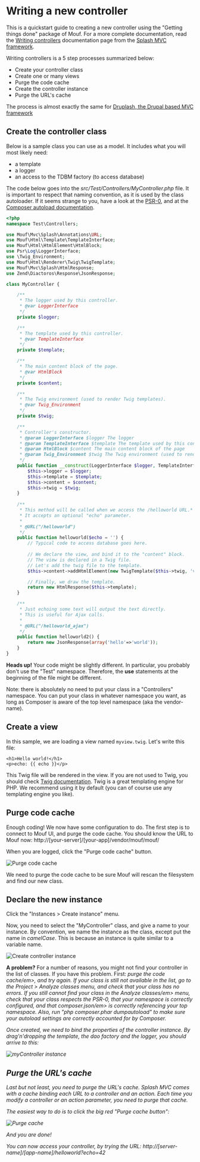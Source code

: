 Writing a new controller
========================

This is a quickstart guide to creating a new controller using the "Getting things done" package of Mouf.
For a more complete documentation, read the [Writing controllers](http://mouf-php.com/packages/mouf/mvc.splash/doc/writing_controllers.md)
documentation page from the [Splash MVC framework](http://mouf-php.com/packages/mouf/mvc.splash/index.md).

Writing controllers is a 5 step processes summarized below:

- Create your controller class
- Create one or many views
- Purge the code cache
- Create the controller instance
- Purge the URL's cache

<div class="alert alert-info"><i class="icon-search"></i> The process is almost exactly the same for 
<a href="http://mouf-php.com/packages/mouf/integration.drupal.druplash/">Druplash, the Drupal based MVC framework</a></div>

Create the controller class
---------------------------

Below is a sample class you can use as a model.
It includes what you will most likely need:

- a template
- a logger
- an access to the TDBM factory (to access database)

The code below goes into the _src/Test/Controllers/MyController.php_ file.
It is important to respect that naming convention, as it is used by the class autoloader.
If it seems strange to you, have a look at the [PSR-0](https://github.com/php-fig/fig-standards/blob/master/accepted/PSR-0.md), 
and at the [Composer autoload documentation](http://getcomposer.org/doc/04-schema.md#autoload).

```php
<?php  
namespace Test\Controllers;

use Mouf\Mvc\Splash\Annotations\URL;
use Mouf\Html\Template\TemplateInterface;
use Mouf\Html\HtmlElement\HtmlBlock;
use Psr\Log\LoggerInterface;
use \Twig_Environment;
use Mouf\Html\Renderer\Twig\TwigTemplate;
use Mouf\Mvc\Splash\HtmlResponse;
use Zend\Diactoros\Response\JsonResponse;

class MyController {

    /**
     * The logger used by this controller.
     * @var LoggerInterface
     */
    private $logger;

    /**
     * The template used by this controller.
     * @var TemplateInterface
     */
    private $template;

    /**
     * The main content block of the page.
     * @var HtmlBlock
     */
    private $content;

    /**
     * The Twig environment (used to render Twig templates).
     * @var Twig_Environment
     */
    private $twig;

    /**
     * Controller's constructor.
     * @param LoggerInterface $logger The logger
     * @param TemplateInterface $template The template used by this controller
     * @param HtmlBlock $content The main content block of the page
     * @param Twig_Environment $twig The Twig environment (used to render Twig templates)
     */
    public function __construct(LoggerInterface $logger, TemplateInterface $template, HtmlBlock $content, Twig_Environment $twig) {
        $this->logger = $logger;
        $this->template = $template;
        $this->content = $content;
        $this->twig = $twig;
    }
    
    /**
     * This method will be called when we access the /helloworld URL.*
     * It accepts an optional "echo" parameter.
     * 
     * @URL("/helloworld")
     */
    public function helloworld($echo = '') {
        // Typical code to access database goes here.
        
        // We declare the view, and bind it to the "content" block.
        // The view is declared in a Twig file.
        // Let's add the twig file to the template.
        $this->content->addHtmlElement(new TwigTemplate($this->twig, 'views/myview.twig', ["echo"=>$echo]));

        // Finally, we draw the template.
        return new HtmlResponse($this->template);
    }

    /**
     * Just echoing some text will output the text directly.
     * This is useful for Ajax calls.
     * 
     * @URL("/helloworld_ajax")
     */
    public function helloworld2() {
        return new JsonResponse(array('hello'=>'world'));
    }
}
```

<div class="alert"><strong>Heads up!</strong> Your code might be slightly different. In particular, you probably
don't use the "Test" namespace. Therefore, the <strong>use</strong> statements at the beginning of the file
might be different.</div>

Note: there is absolutely no need to put your class in a "Controllers" namespace. You can put your class in whatever
namespace you want, as long as Composer is aware of the top level namespace (aka the vendor-name).

Create a view
-------------

In this sample, we are loading a view named `myview.twig`. Let's write this file:

```twig
<h1>Hello world!</h1>
<p>echo: {{ echo }}</p>
```

This Twig file will be rendered in the view. If you are not used to Twig, you should check [Twig documentation](http://twig.sensiolabs.org/).
Twig is a great templating engine for PHP. We recommend using it by default (you can of course use any templating engine you like).

Purge code cache
----------------
Enough coding! We now have some configuration to do.
The first step is to connect to Mouf UI, and purge the code cache.
You should know the URL to Mouf now: http://[your-server]/[your-app]/vendor/mouf/mouf/

When you are logged, click the "Purge code cache" button.

![Purge code cache](images/purge_code_cache.png)

We need to purge the code cache to be sure Mouf will rescan the filesystem and find our new class.

Declare the new instance
------------------------
Click the "Instances > Create instance" menu.

Now, you need to select the "MyController" class, and give a name to your instance.
By convention, we name the instance as the class, except put the name in *camelCase*.
This is because an instance is quite similar to a variable name.

![Create controller instance](images/create_instance.png)

<div class="alert"><strong>A problem?</strong> For a number of reasons, you might not find your controller
in the list of classes. If you have this problem. First: <em>purge the code cache/em>, and try again. If your
class is still not available in the list, go to the <em>Project > Analyze classes</em> menu, and check that
your class has no errors. If you still cannot find your class in the <em>Analyze classes/em> menu, check that
your class respects the PSR-0, that your namespace is correctly configured, and that <em>composer.json/em> is
correctly referencing your top namespace. Also, run "php composer.phar dumpautoload" to make sure your autoload
settings are correctly accounted for by Composer.</div>

Once created, we need to bind the properties of the controller instance. By drag'n'dropping the template, the dao factory
and the logger, you should arrive to this:

![myController instance](images/mycontroller.png)

Purge the URL's cache
---------------------
Last but not least, you need to purge the URL's cache.
Splash MVC comes with a cache binding each URL to a controller and an action. _Each time you modify a controller
or an action parameter, you need to purge that cache_.

The easiest way to do is to click the big red "Purge cache button":

![Purge cache](images/purge_cache.png)

And you are done!

You can now access your controller, by trying the URL: http://[server-name]/[app-name]/helloworld?echo=42

